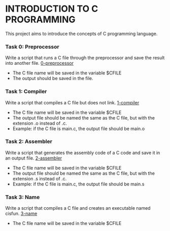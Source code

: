# INTRODUCTION TO C PROGRAMMING
This project aims to introduce the concepts of C programming language.

### Task 0: Preprocessor
Write a script that runs a C file through the preprocessor and save the result into another file. [0-preprocessor](./0-preprocessor)
- The C file name will be saved in the variable $CFILE
- The output should be saved in the file. 

### Task 1: Compiler
Write a script that compiles a C file but does not link. [1-compiler](./1-compiler)
- The C file name will be saved in the variable $CFILE
- The output file should be named the same as the C file, but with the extension .o instead of .c.
- Example: if the C file is main.c, the output file should be main.o

### Task 2: Assembler
Write a script that generates the assembly code of a C code and save it in an output file. [2-assembler](./2-assembler)
- The C file name will be saved in the variable $CFILE
- The output file should be named the same as the C file, but with the extension .s instead of .c.
- Example: if the C file is main.c, the output file should be main.s

### Task 3: Name
Write a script that compiles a C file and creates an executable named cisfun. [3-name](./3-name)
- The C file name will be saved in the variable $CFILE
